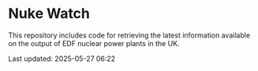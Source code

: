 # Nuke Watch

This repository includes code for retrieving the latest information available on the output of EDF nuclear power plants in the UK.

Last updated: 2025-05-27 06:22